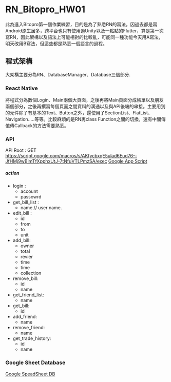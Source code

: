 # RN_Bitopro_HW01

此為進入Bitopro第一個作業練習，目的是為了熟悉RN的寫法。因過去都是寫Android原生居多，跨平台也只有使用過Unity以及一點點的Flutter，算是第一次寫RN，因此架構以及語法上可能相對的比較亂，可能同一種功能今天用A寫法，明天改用B寫法，但這些都是熟悉一個語言的過程。

## 程式架構
大架構主要分為RN、DatabaseManager、Database三個部分.  
### React Native 
將程式分為數個Login、Main兩個大頁面，之後再將Main頁面分成帳單以及朋友兩個部分，之後再撰寫每個頁面之間資料的溝通以及與API後端的串接。主要用到的元件除了有基本的Text、Button之外，還使用了SectionList、FlatList、Navigation.....等等。比較麻煩的是RN再class
Function之間的切換，還有中間傳值傳Callback的方法需要熟悉。

   
### API
API Root : GET https://script.google.com/macros/s/AKfycbxqE5ulad6Eud76--JfHMj9wBimTfXpphxUtJ-7tNfuVTLPmzSA/exec
[Google App Script](https://script.google.com/d/1Vo5LciDOdjbkLBvATRZZfoBKYwYsdeUUsFZ80FjIwnZ2005hnLh0rzTR/edit?usp=sharing)    

##### action
* login :
  * account
  * passowrd
* get_bill_list :
  * name // user name.  
* edit_bill : 
  * id
  * from 
  * to 
  * unit
* add_bill:
  * owner
  * total 
  * revier
  * time
  * time
  * collection
* remove_bill:
  * id 
  * name
* get_friend_list:
  * name
* get_bill:
  * id
* add_friend:
  * name
* remove_friend:
  * name
* get_trade_history:
  * id
  * name

### Google Sheet Database


[Google SpeadSheet DB](https://docs.google.com/spreadsheets/d/1LaApddsT81_zN34lSmcMfg8MQV0yFtOfXHEFt-I4otg/edit#gid=420268058)

